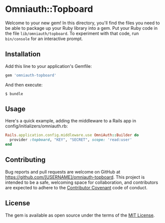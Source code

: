 # Omniauth::Topboard

Welcome to your new gem! In this directory, you'll find the files you need to be able to package up your Ruby library into a gem. Put your Ruby code in the file `lib/omniauth/topboard`. To experiment with that code, run `bin/console` for an interactive prompt.


## Installation

Add this line to your application's Gemfile:

```ruby
gem 'omniauth-topboard'
```

And then execute:

    $ bundle


## Usage

Here's a quick example, adding the middleware to a Rails app in config/initializers/omniauth.rb:
```ruby
Rails.application.config.middleware.use OmniAuth::Builder do
  provider :topboard, "KEY", "SECRET", scope: 'read:user'
end
```

## Contributing

Bug reports and pull requests are welcome on GitHub at https://github.com/[USERNAME]/omniauth-topboard. This project is intended to be a safe, welcoming space for collaboration, and contributors are expected to adhere to the [Contributor Covenant](http://contributor-covenant.org) code of conduct.

## License

The gem is available as open source under the terms of the [MIT License](https://opensource.org/licenses/MIT).
